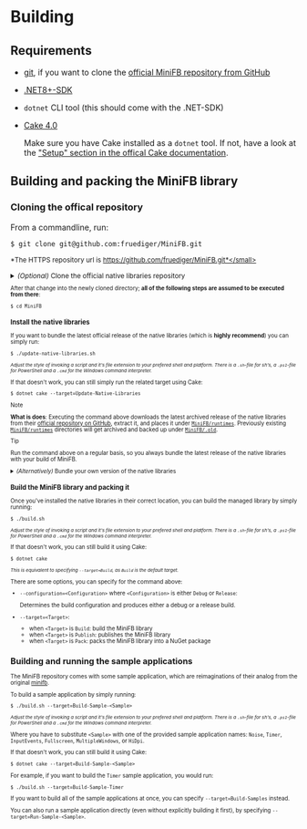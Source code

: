 # Building

## Requirements

-	[git](https://git-scm.com/), if you want to clone the [official MiniFB repository from GitHub](TODO--fill-me-out)
-	[.NET8+-SDK](https://dotnet.microsoft.com/en-us/)
-	`dotnet` CLI tool (this should come with the .NET-SDK)
-	[Cake 4.0](https://cakebuild.net/)

	Make sure you have Cake installed as a `dotnet` tool. If not, have a look at the ["Setup" section in the offical Cake documentation](https://cakebuild.net/docs/running-builds/runners/dotnet-tool#setup).

## Building and packing the MiniFB library

### Cloning the offical repository

From a commandline, run:

```console
$ git clone git@github.com:fruediger/MiniFB.git
```
<small>*The HTTPS repository url is https://github.com/fruediger/MiniFB.git*</small>

<details>
<summary><em>(Optional)</em> Clone the official native libraries repository</summary>

If you want to bundle your own version of the native libraries, you might want to clone their offical repository as well, so you can make local changes:

```console
$ git clone git@github.com:fruediger/minifb-native.git
```
<small>*The HTTPS repository url is https://github.com/fruediger/minifb-native.git*</small>
</details>

After that change into the newly cloned directory; **all of the following steps are assumed to be executed from there**:

```console
$ cd MiniFB
```

### Install the native libraries

If you want to bundle the latest official release of the native libraries (which is **highly recommend**) you can simply run:

```console
$ ./update-native-libraries.sh
```
<small>*Adjust the style of invoking a script and it's file extension to your prefered shell and platform. There is a `.sh`-file for sh's, a `.ps1`-file for PowerShell and a `.cmd` for the Windows command interpreter.*</small>

If that doesn't work, you can still simply run the related target using Cake:

```console
$ dotnet cake --target=Update-Native-Libraries
```

> [!NOTE]
> **What is does**: Executing the command above downloads the latest archived release of the native libraries from their [official repository on GitHub](https://github.com/fruediger/minifb-native),
> extract it, and places it under [`MiniFB/runtimes`](MiniFB/runtimes). Previously existing [`MiniFB/runtimes`](MiniFB/runtimes) directories will get archived
> and backed up under [`MiniFB/.old`](MiniFB/.old).

> [!TIP]
> Run the command above on a regular basis, so you always bundle the latest release of the native libraries with your build of MiniFB.

<details>
<summary><em>(Alternatively)</em> Bundle your own version of the native libraries</summary>

Instead of using the official release of the native libraries, you can bundle your own build of them. To do so, simply place your shared libraries under [a `runtimes` directory inside `MiniFB`](MiniFB/runtimes).
For the correct file system layout, follow the structure described at ["Including native libraries in .NET packages"](https://learn.microsoft.com/en-us/nuget/create-packages/native-files-in-net-packages#example-1)
or have a look at how the [official release of the native libraries](https://github.com/fruediger/minifb-native/releases/latest) is structured.

> [!WARNING]
> You can't just use any arbitrary build of the native libraries. Especially an unmodified build of the original [minifb](https://github.com/emoon/minifb) wouldn't just work.
> MiniFB uses a custom fork of the original [minifb](https://github.com/emoon/minifb), which, for example, exports additional symbols required by MiniFB.
> If you want to build your own version of the native libraries, [their official repository](https://github.com/fruediger/minifb-native) is a good starting point.

</details>

### Build the MiniFB library and packing it

Once you've installed the native libraries in their correct location, you can build the managed library by simply running:

```console
$ ./build.sh
```
<small>*Adjust the style of invoking a script and it's file extension to your prefered shell and platform. There is a `.sh`-file for sh's, a `.ps1`-file for PowerShell and a `.cmd` for the Windows command interpreter.*</small>

If that doesn't work, you can still build it using Cake:

```console
$ dotnet cake
```
<small>*This is equivalent to specifying `--target=Build`, as `Build` is the default target.*</small>

There are some options, you can specify for the command above:

- `--configuration=<Configuration>` where `<Configuration>` is either `Debug` or `Release`:

	Determines the build configuration and produces either a debug or a release build.

- `--target=<Target>`:
  - when `<Target>` is `Build`: build the MiniFB library
  - when `<Target>` is `Publish`: publishes the MiniFB library
  - when `<Target>` is `Pack`: packs the MiniFB library into a NuGet package

## Building and running the sample applications

The MiniFB repository comes with some sample application, which are reimaginations of their analog from the original [minifb](https://github.com/emoon/minifb).

To build a sample application by simply running:

```console
$ ./build.sh --target=Build-Sample-<Sample>
```
<small>*Adjust the style of invoking a script and it's file extension to your prefered shell and platform. There is a `.sh`-file for sh's, a `.ps1`-file for PowerShell and a `.cmd` for the Windows command interpreter.*</small>

Where you have to substitute `<Sample>` with one of the provided sample application names: `Noise`, `Timer`, `InputEvents`, `Fullscreen`, `MultipleWindows`, or `HiDpi`.

If that doesn't work, you can still build it using Cake:

```console
$ dotnet cake --target=Build-Sample-<Sample>
```

For example, if you want to build the `Timer` sample application, you would run:

```console
$ ./build.sh --target=Build-Sample-Timer
```

If you want to build all of the sample applications at once, you can specify `--target=Build-Samples` instead.

You can also run a sample application directly (even without explicitly building it first), by specifying `--target=Run-Sample-<Sample>`.
